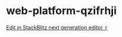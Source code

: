 # web-platform-qzifrhji

[Edit in StackBlitz next generation editor ⚡️](https://stackblitz.com/~/github.com/KingMiebaka/web-platform-qzifrhji)